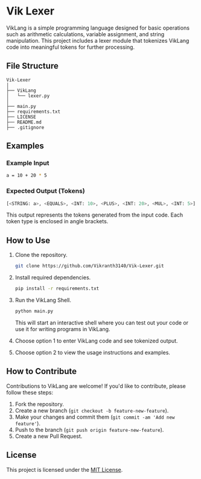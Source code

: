 Vik Lexer
=======

VikLang is a simple programming language designed for basic operations such as arithmetic calculations, variable assignment, and string manipulation. This project includes a lexer module that tokenizes VikLang code into meaningful tokens for further processing.

File Structure
--------------

    Vik-Lexer
    │
    ├── VikLang
    │   └── lexer.py
    │
    ├── main.py
    ├── requirements.txt
    ├── LICENSE
    ├── README.md
    ├── .gitignore

Examples
--------

### Example Input

```bash
a = 10 + 20 * 5
```

### Expected Output (Tokens)

```bash
[<STRING: a>, <EQUALS>, <INT: 10>, <PLUS>, <INT: 20>, <MUL>, <INT: 5>]
```

This output represents the tokens generated from the input code. Each token type is enclosed in angle brackets.

How to Use
----------

1.  Clone the repository.

    ```bash
    git clone https://github.com/Vikranth3140/Vik-Lexer.git
    ```

2. Install required dependencies.

    ```bash
    pip install -r requirements.txt
    ```

4.  Run the VikLang Shell.

    ```bash
    python main.py
    ```

    This will start an interactive shell where you can test out your code or use it for writing programs in VikLang.

5.  Choose option 1 to enter VikLang code and see tokenized output.

6.  Choose option 2 to view the usage instructions and examples.

How to Contribute
----------

Contributions to VikLang are welcome! If you'd like to contribute, please follow these steps:

1.  Fork the repository.
2.  Create a new branch (`git checkout -b feature-new-feature`).
3.  Make your changes and commit them (`git commit -am 'Add new feature'`).
4.  Push to the branch (`git push origin feature-new-feature`).
5.  Create a new Pull Request.

License
-------

This project is licensed under the [MIT License](LICENSE).